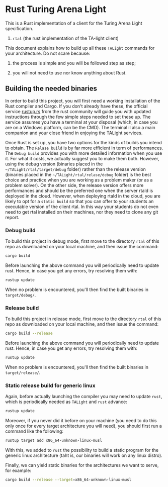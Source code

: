 # Rust Turing Arena Light

This is a Rust implementation of a client for the Turing Arena Light specification.

1. `rtal` (the rust implementation of the TA-light client)

This document explains how to build up all these `TALight` commands for your architecture.
Do not scare because:

1. the process is simple and you will be followed step as step;

2. you will not need to use nor know anything about Rust.


## Building the needed binaries

In order to build this project, you will first need a working installation of the Rust compiler and Cargo.
If you don't already have these, the official service [rustup.rs](https://rustup.rs/) from the rust community will guide you with updated instructions through the few simple steps needed to set these up. The service assumes you have a terminal at your disposal (which, in case you are on a Windows platform, can be the CMD). The terminal il also a main companion and your close friend in enjoying the TALight services.

Once Rust is set up, you have two options for the kinds of builds you intend to obtain.
The `Relase build` is by far more efficient in term of performances.
The `Debug build` provides you with more detailed information when you use it. For what it costs, we actually suggest you to make them both.
However, using the debug version (binaries placed in the `~/TALight/rtal/target/debug` folder) rather than the release version (binaries placed in the `~/TALight/rtal/relase/debug` folder) is the best choice and practice when you are working as a problem maker (or as a problem solver). On the other side, the release version offers more performances and should be the preferred one when the server rtald is deployed in the cloud. However, when deploying rtald in the cloud, you are likely to opt for a `static build` so that you can offer to your students an executable version of the client rtal. In this way your students do not even need to get rtal installed on their machines, nor they need to clone any git report.

### Debug build

To build this project in debug mode, first move to the directory `rtal` of this repo as downloaded on your local machine, and then issue the command:
```bash
cargo build
```
Before launching the above command you will periodically need to update rust. Hence, in case you get any errors, try resolving them with:
```bash
rustup update
```

When no problem is encountered, you'll then find the built binaries in `target/debug/`.

### Release build

To build this project in release mode, first move to the directory `rtal` of this repo as downloaded on your local machine, and then issue the command:
```bash
cargo build --release
```
Before launching the above command you will periodically need to update rust. Hence, in case you get any errors, try resolving them with:
```bash
rustup update
```

When no problem is encountered, you'll then find the built binaries in `target/release/`.


### Static release build for generic linux

Again, before actually launching the compiler you may need to update `rust`, which is periodically needed as `TALight` and `rust` advance:
```bash
rustup update
```
Moreover, if you never did it before on your machine (you need to do this only once for every target architecture you will need), you should first run a command like the following:
```bash
rustup target add x86_64-unknown-linux-musl
```
With this, we added to `rust` the possibility to build a static program for the generic linux architecture (taht is, our binaries will work on any linux distro).

Finally, we can yield static binaries for the architectures we want to serve, for example:


```bash
cargo build --release --target=x86_64-unknown-linux-musl
```
